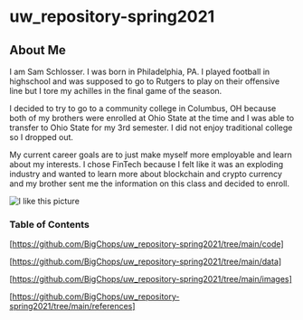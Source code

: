 # uw_repository-spring2021
## About Me
I am Sam Schlosser. I was born in Philadelphia, PA. I played football in highschool and was supposed to go to Rutgers to play on their offensive line but I tore my achilles in the final game of the season. 

I decided to try to go to a community college in Columbus, OH because both of my brothers were enrolled at Ohio State at the time and I was able to transfer to Ohio State for my 3rd semester. I did not enjoy traditional college so I dropped out.

My current career goals are to just make myself more employable and learn about my interests.
I chose FinTech because I felt like it was an exploding industry and wanted to learn more about blockchain and crypto currency and my brother sent me the information on this class and decided to enroll.

![I like this picture](https://github.com/BigChops/uw_repository-spring2021/images/bearcover.png?raw=true)

### Table of Contents
[https://github.com/BigChops/uw_repository-spring2021/tree/main/code]

[https://github.com/BigChops/uw_repository-spring2021/tree/main/data]

[https://github.com/BigChops/uw_repository-spring2021/tree/main/images]

[https://github.com/BigChops/uw_repository-spring2021/tree/main/references]